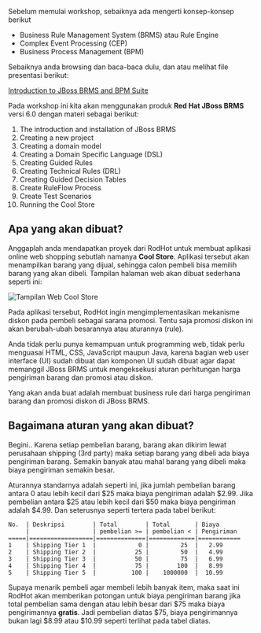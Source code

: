 Sebelum memulai workshop, sebaiknya ada mengerti konsep-konsep berikut
 - Business Rule Management System (BRMS) atau Rule Engine
 - Complex Event Processing (CEP)
 - Business Process Management (BPM)

Sebaiknya anda browsing dan baca-baca dulu, dan atau melihat file presentasi berikut:

[Introduction to JBoss BRMS and BPM Suite](http://bpmworkshop-onthe.rhcloud.com/introduction.html#/)

Pada workshop ini kita akan menggunakan produk __Red Hat JBoss BRMS__ versi 6.0 dengan materi sebagai berikut: 

1. The introduction and installation of JBoss BRMS 
2. Creating a new project
3. Creating a domain model
4. Creating a Domain Specific Language (DSL)
5. Creating Guided Rules
6. Creating Technical Rules (DRL)
7. Creating Guided Decision Tables
8. Create RuleFlow Process
9. Create Test Scenarios
10. Running the Cool Store

Apa yang akan dibuat?
---------------------

Anggaplah anda mendapatkan proyek dari RodHot untuk membuat aplikasi online web shopping sebutlah namanya __Cool Store__. 
Aplikasi tersebut akan menampilkan barang yang dijual, sehingga calon pembeli bisa memilih barang yang akan dibeli. 
Tampilan halaman web akan dibuat sederhana seperti ini:

![Tampilan Web Cool Store](http://2.bp.blogspot.com/-X64UDSwHcxo/Ux8rHmJbA-I/AAAAAAAAVOk/Xgn2fRUjbAo/s1600/coolstore-shoppingcart.png)


Pada aplikasi tersebut, RodHot ingin mengimplementasikan mekanisme diskon pada pembeli sebagai sarana promosi. Tentu saja
promosi diskon ini akan berubah-ubah besarannya atau aturannya (rule).

Anda tidak perlu punya kemampuan untuk programming web, tidak perlu menguasai HTML, CSS, JavaScript maupun Java, karena bagian
web user interface (UI) sudah dibuat dan komponen UI sudah dibuat agar dapat memanggil JBoss BRMS untuk mengeksekusi aturan 
perhitungan harga pengiriman barang dan promosi atau diskon.

Yang akan anda buat adalah membuat business rule dari harga pengiriman barang dan promosi diskon di JBoss BRMS.

Bagaimana aturan yang akan dibuat?
----------------------------------
Begini..
Karena setiap pembelian barang, barang akan dikirim lewat perusahaan shipping (3rd party) maka setiap barang yang dibeli
ada biaya pengiriman barang. Semakin banyak atau mahal barang yang dibeli maka biaya pengiriman semakin besar.

Aturannya standarnya adalah seperti ini, jika jumlah pembelian barang antara  0 atau lebih kecil dari $25 maka biaya 
pengiriman adalah $2.99. Jika pembelian antara $25 atau lebih kecil dari $50 maka biaya pengiriman adalah $4.99.
Dan seterusnya seperti tertera pada tabel berikut:

```
No.  | Deskripsi        | Total        | Total       | Biaya 
     |                  | pembelian >= | pembelian < | Pengiriman 
=====|==================|==============|=============|============
1    | Shipping Tier 1  |            0 |         25  |   2.99
2    | Shipping Tier 2  |           25 |         50  |   4.99
3    | Shipping Tier 3  |           50 |         75  |   6.99
4    | Shipping Tier 4  |           75 |        100  |   8.99
5    | Shipping Tier 5  |          100 |    1000000  |  10.99
```

Supaya menarik pembeli agar membeli lebih banyak item, maka saat ini RodHot akan memberikan potongan untuk biaya pengiriman barang jika total pembelian sama dengan atau lebih besar dari $75 maka biaya pengirimannya __gratis__. Jadi pembelian diatas $75, biaya pengirimannya bukan lagi $8.99 atau $10.99 seperti terlihat pada tabel diatas.









